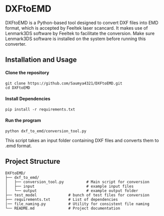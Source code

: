 # DXFtoEMD
DXFtoEMD is a Python-based tool designed to convert DXF files into EMD format, which is accepted by Feeltek laser scancard.
It makes use of Lenmark3DS software by Feeltek to facilitate the conversion. Make sure Lenmark3DS software is installed on the system before running this converter.


## Installation and Usage
#### Clone the repository
```
git clone https://github.com/Saumya4321/DXFtoEMD.git
cd DXFtoEMD

```
#### Install Dependencies
```
pip install -r requirements.txt
```
#### Run the program
```
python dxf_to_emd/conversion_tool.py
```
This script takes an input folder containing DXF files and converts them to .emd format.

## Project Structure
```
DXFtoEMD/
├── dxf_to_emd/
│   ├── conversion_tool.py          # Main script for conversion
│   ├── input                       # example input files
│   └── output                      # example output folder
├── test_model              # bunch of test files for conversion 
├── requirements.txt        # List of dependencies
|── file_naming.py          # Utility for consistent file naming
└── README.md               # Project documentation

```
